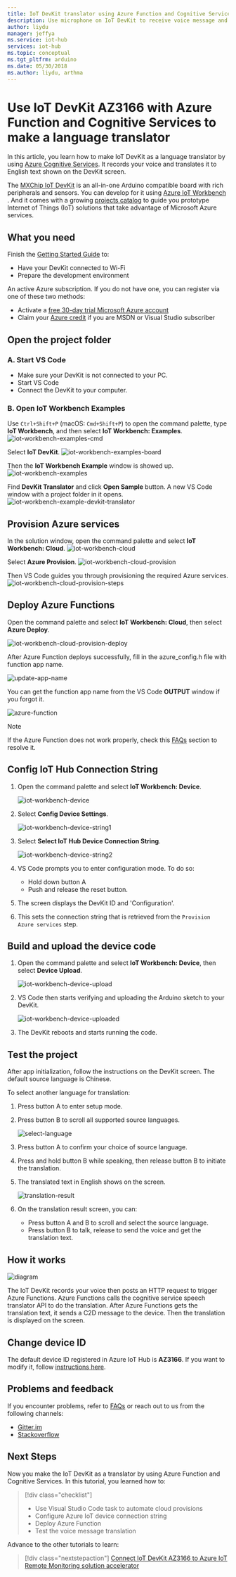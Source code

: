 ```yaml
---
title: IoT DevKit translator using Azure Function and Cognitive Services | Microsoft Docs
description: Use microphone on IoT DevKit to receive voice message and Azure Cognitive Services for processing it into translated text in English
author: liydu
manager: jeffya
ms.service: iot-hub
services: iot-hub
ms.topic: conceptual
ms.tgt_pltfrm: arduino
ms.date: 05/30/2018
ms.author: liydu, arthma
---
```


# Use IoT DevKit AZ3166 with Azure Function and Cognitive Services to make a language translator

In this article, you learn how to make IoT DevKit as a language translator by using [Azure Cognitive Services](https://azure.microsoft.com/services/cognitive-services/). It records your voice and translates it to English text shown on the DevKit screen.

The [MXChip IoT DevKit](https://aka.ms/iot-devkit) is an all-in-one Arduino compatible board with rich peripherals and sensors. You can develop for it using [Azure IoT Workbench ](https://aka.ms/azure-iot-workbench). And it comes with a growing [projects catalog](https://microsoft.github.io/azure-iot-developer-kit/docs/projects/) to guide you prototype Internet of Things (IoT) solutions that take advantage of Microsoft Azure services.

## What you need

Finish the [Getting Started Guide](https://docs.microsoft.com/azure/iot-hub/iot-hub-arduino-iot-devkit-az3166-get-started) to:

* Have your DevKit connected to Wi-Fi
* Prepare the development environment

An active Azure subscription. If you do not have one, you can register via one of these two methods:

* Activate a [free 30-day trial Microsoft Azure account](https://azure.microsoft.com/free/)
* Claim your [Azure credit](https://azure.microsoft.com/pricing/member-offers/msdn-benefits-details/) if you are MSDN or Visual Studio subscriber

## Open the project folder

### A. Start VS Code

- Make sure your DevKit is not connected to your PC.
- Start VS Code
- Connect the DevKit to your computer.

### B. Open IoT Workbench Examples

Use `Ctrl+Shift+P` (macOS: `Cmd+Shift+P`) to open the command palette, type **IoT Workbench**, and then select **IoT Workbench: Examples**.
![iot-workbench-examples-cmd](media/iot-workbench-examples-cmd.png)

Select **IoT DevKit**.
![iot-workbench-examples-board](media/iot-workbench-examples-board.png)

Then the **IoT Workbench Example** window is showed up.
![iot-workbench-examples](media/iot-workbench-examples.png)

Find **DevKit Translator** and click **Open Sample** button. A new VS Code window with a project folder in it opens.
![iot-workbench-example-devkit-translator](media/devkit-translator/iot-workbench-example.png)

## Provision Azure services

In the solution window, open the command palette and select **IoT Workbench: Cloud**.
![iot-workbench-cloud](media/devkit-translator/iot-workbench-cloud.png)

Select **Azure Provision**.
![iot-workbench-cloud-provision](media/devkit-translator/iot-workbench-cloud-provision.png)

Then VS Code guides you through provisioning the required Azure services.
![iot-workbench-cloud-provision-steps](media/devkit-translator/iot-workbench-cloud-provision-steps.png)


## Deploy Azure Functions

Open the command palette and select **IoT Workbench: Cloud**, then select **Azure Deploy**.

![iot-workbench-cloud-provision-deploy](media/devkit-translator/iot-workbench-cloud-provision-deploy.png)

After Azure Function deploys successfully, fill in the azure_config.h file with function app name. 

![update-app-name](media/devkit-translator/update-app-name.png)

You can get the function app name from the VS Code **OUTPUT** window if you forgot it.

![azure-function](media/devkit-translator/azure-function.png)

> [!NOTE]
> If the Azure Function does not work properly, check this [FAQs](https://microsoft.github.io/azure-iot-developer-kit/docs/faq#compilation-error-for-azure-function) section to resolve it.

## Config IoT Hub Connection String

1. Open the command palette and select **IoT Workbench: Device**.

	![iot-workbench-device](media/devkit-translator/iot-workbench-device.png)

2. Select **Config Device Settings**.

	![iot-workbench-device-string1](media/devkit-translator/iot-workbench-device-string1.png)

3. Select **Select IoT Hub Device Connection String**.

	![iot-workbench-device-string2](media/devkit-translator/iot-workbench-device-string2.png)

4. VS Code prompts you to enter configuration mode. To do so:

   - Hold down button A
   - Push and release the reset button.

5. The screen displays the DevKit ID and 'Configuration'.
6. This sets the connection string that is retrieved from the `Provision Azure services` step.

## Build and upload the device code

1. Open the command palette and select **IoT Workbench: Device**, then select **Device Upload**.

	![iot-workbench-device-upload](media/devkit-translator/iot-workbench-device-upload.png)

2. VS Code then starts verifying and uploading the Arduino sketch to your DevKit.

	![iot-workbench-device-uploaded](media/devkit-translator/iot-workbench-device-uploaded.png)

3. The DevKit reboots and starts running the code.


## Test the project

After app initialization, follow the instructions on the DevKit screen. The default source language is Chinese.

To select another language for translation:

1. Press button A to enter setup mode.

2. Press button B to scroll all supported source languages.
   
	![select-language](media/devkit-translator/select-language.png)

3. Press button A to confirm your choice of source language.

4. Press and hold button B while speaking, then release button B to initiate the translation.


5. The translated text in English shows on the screen.
   
	![translation-result](media/devkit-translator/translation-result.png)

6. On the translation result screen, you can:
	- Press button A and B to scroll and select the source language.
	- Press button B to talk, release to send the voice and get the translation text.

## How it works

![diagram](media/devkit-translator/diagram.png)

The IoT DevKit records your voice then posts an HTTP request to trigger Azure Functions. Azure Functions calls the cognitive service speech translator API to do the translation. After Azure Functions gets the translation text, it sends a C2D message to the device. Then the translation is displayed on the screen.

## Change device ID

The default device ID registered in Azure IoT Hub is **AZ3166**. If you want to modify it, follow [instructions here](https://microsoft.github.io/azure-iot-developer-kit/docs/customize-device-id/).

## Problems and feedback

If you encounter problems, refer to [FAQs](https://microsoft.github.io/azure-iot-developer-kit/docs/faq/) or reach out to us from the following channels:

* [Gitter.im](http://gitter.im/Microsoft/azure-iot-developer-kit)
* [Stackoverflow](https://stackoverflow.com/questions/tagged/iot-devkit)

## Next Steps

Now you make the IoT DevKit as a translator by using Azure Function and Cognitive Services. In this tutorial, you learned how to:

> [!div class="checklist"]
> * Use Visual Studio Code task to automate cloud provisions
> * Configure Azure IoT device connection string
> * Deploy Azure Function
> * Test the voice message translation

Advance to the other tutorials to learn:

> [!div class="nextstepaction"]
> [Connect IoT DevKit AZ3166 to Azure IoT Remote Monitoring solution accelerator](https://docs.microsoft.com/azure/iot-hub/iot-hub-arduino-iot-devkit-az3166-devkit-remote-monitoring)